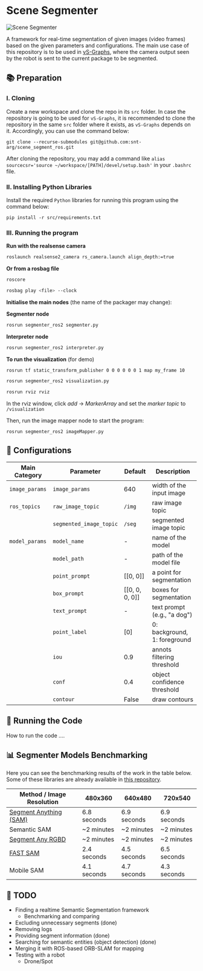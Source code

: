 # Scene Segmenter

![Scene Segmenter](demo.gif "Scene Segmenter")

A framework for real-time segmentation of given images (video frames) based on the given parameters and configurations. The main use case of this repository is to be used in [vS-Graphs](https://github.com/snt-arg/visual_sgraphs), where the camera output seen by the robot is sent to the current package to be segmented.

## 📚 Preparation

### I. Cloning

Create a new workspace and clone the repo in its `src` folder. In case the repository is going to be used for `vS-Graphs`, it is recommended to clone the repository in the same `src` folder where it exists, as `vS-Graphs` depends on it. Accordingly, you can use the command below:

```
git clone --recurse-submodules git@github.com:snt-arg/scene_segment_ros.git
```

After cloning the repository, you may add a command like `alias sourcecsr='source ~/workspace/[PATH]/devel/setup.bash'` in your `.bashrc` file.

### II. Installing Python Libraries

Install the required `Python` libraries for running this program using the command below:

```
pip install -r src/requirements.txt
```

### III. Running the program

**Run with the realsense camera**

```bash
roslaunch realsense2_camera rs_camera.launch align_depth:=true
```

**Or from a rosbag file**
```bash
roscore
```
```bash
rosbag play <file> --clock
```

**Initialise the main nodes** (the name of the packager may change):

**Segmenter node**
```bash
rosrun segmenter_ros2 segmenter.py
```

**Interpreter node**
```bash
rosrun segmenter_ros2 interpreter.py
```
**To run the visualization** (for demo)
```bash
rosrun tf static_transform_publisher 0 0 0 0 0 0 1 map my_frame 10
```
```bash
rosrun segmenter_ros2 visualization.py
```
```bash
rosrun rviz rviz
```
In the rviz window, click *add* -> *MarkerArray* and set the *marker topic* to `/visualization`

Then, run the image mapper node to start the program:
```bash
rosrun segmenter_ros2 imageMapper.py
```


## 🔨 Configurations

| Main Category  | Parameter               | Default        | Description                  |
| -------------- | ----------------------- | -------------- | ---------------------------- |
| `image_params` | `image_params`          | 640            | width of the input image     |
| `ros_topics`   | `raw_image_topic`       | `/img`         | raw image topic              |
|                | `segmented_image_topic` | `/seg`         | segmented image topic        |
| `model_params` | `model_name`            | -              | name of the model            |
|                | `model_path`            | -              | path of the model file       |
|                | `point_prompt`          | [[0, 0]]       | a point for segmentation     |
|                | `box_prompt`            | [[0, 0, 0, 0]] | boxes for segmentation       |
|                | `text_prompt`           | -              | text prompt (e.g., "a dog")  |
|                | `point_label`           | [0]            | 0: background, 1: foreground |
|                | `iou`                   | 0.9            | annots filtering threshold   |
|                | `conf`                  | 0.4            | object confidence threshold  |
|                | `contour`               | False          | draw contours                |

## 🚀 Running the Code

How to run the code ....

## 📊 Segmenter Models Benchmarking

Here you can see the benchmarking results of the work in the table below. Some of these libraries are already available in [this repository](https://github.com/snt-arg/scene_segmentation).

| Method / Image Resolution                                                      | 480x360     | 640x480     | 720x540     |
| ------------------------------------------------------------------------------ | ----------- | ----------- | ----------- |
| [Segment Anything (SAM)](https://github.com/facebookresearch/segment-anything) | 6.8 seconds | 6.9 seconds | 6.9 seconds |
| Semantic SAM                                                                   | ~2 minutes  | ~2 minutes  | ~2 minutes  |
| [Segment Any RGBD](https://github.com/Jun-CEN/SegmentAnyRGBD)                  | ~2 minutes  | ~2 minutes  | ~2 minutes  |
| [FAST SAM](https://github.com/CASIA-IVA-Lab/FastSAM)                           | 2.4 seconds | 4.5 seconds | 6.5 seconds |
| Mobile SAM                                                                     | 4.1 seconds | 4.7 seconds | 4.3 seconds |

## 📅 TODO

- Finding a realtime Semantic Segmentation framework
  - Benchmarking and comparing
- Excluding unnecessary segments (done)
- Removing logs
- Providing segment information (done)
- Searching for semantic entities (object detection) (done)
- Merging it with ROS-based ORB-SLAM for mapping
- Testing with a robot
  - Drone/Spot
